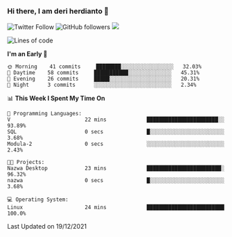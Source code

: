 ### Hi there, I am deri herdianto 👋
![Twitter Follow](https://img.shields.io/twitter/follow/deikatsuo?label=Follow)
![GitHub followers](https://img.shields.io/github/followers/deikatsuo?label=Follow&style=social)
![](https://visitor-badge.glitch.me/badge?page_id=deikatsuo.deikatsuo)

<!--
**deikatsuo/deikatsuo** is a ✨ _special_ ✨ repository because its `README.md` (this file) appears on your GitHub profile.

Here are some ideas to get you started:

- 🔭 I’m currently working on ...
- 🌱 I’m currently learning ...
- 👯 I’m looking to collaborate on ...
- 🤔 I’m looking for help with ...
- 💬 Ask me about ...
- 📫 How to reach me: ...
- 😄 Pronouns: ...
- ⚡ Fun fact: ...
-->

<!--START_SECTION:waka-->
![Lines of code](https://img.shields.io/badge/From%20Hello%20World%20I%27ve%20Written-82%20Thousand%20lines%20of%20code-blue)

**I'm an Early 🐤** 

```text
🌞 Morning    41 commits     ████████░░░░░░░░░░░░░░░░░   32.03% 
🌆 Daytime    58 commits     ███████████░░░░░░░░░░░░░░   45.31% 
🌃 Evening    26 commits     █████░░░░░░░░░░░░░░░░░░░░   20.31% 
🌙 Night      3 commits      ░░░░░░░░░░░░░░░░░░░░░░░░░   2.34%

```


📊 **This Week I Spent My Time On** 

```text
💬 Programming Languages: 
V                        22 mins             ███████████████████████░░   93.89% 
SQL                      0 secs              █░░░░░░░░░░░░░░░░░░░░░░░░   3.68% 
Modula-2                 0 secs              ░░░░░░░░░░░░░░░░░░░░░░░░░   2.43%

🐱‍💻 Projects: 
Nazwa Desktop            23 mins             ████████████████████████░   96.32% 
nazwa                    0 secs              █░░░░░░░░░░░░░░░░░░░░░░░░   3.68%

💻 Operating System: 
Linux                    24 mins             █████████████████████████   100.0%

```


 Last Updated on 19/12/2021
<!--END_SECTION:waka-->
